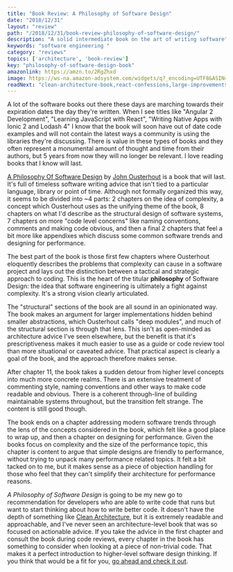 ```yaml
---
title: "Book Review: A Philosophy of Software Design"
date: "2018/12/31"
layout: "review"
path: "/2018/12/31/book-review-philosophy-of-software-design/"
description: "A solid intermediate book on the art of writing software"
keywords: "software engineering "
category: "reviews"
topics: ['architecture', 'book-review']
key: "philosophy-of-software-design-book"
amazonlink: https://amzn.to/2RgZhxd
image: https://ws-na.amazon-adsystem.com/widgets/q?_encoding=UTF8&ASIN=1732102201&Format=_SL250_&ID=AsinImage&MarketPlace=US&ServiceVersion=20070822&WS=1&tag=benmccormicko-20&language=en_US
readNext: "clean-architecture-book,react-confessions,large-improvements-small-team"
---
```


A lot of the software books out there these days are marching towards their expiration dates the day they're written.  When I see titles like "Angular 2 Development", "Learning JavaScript with React", "Writing Native Apps with Ionic 2 and Lodash 4" I know that the book will soon have out of date code examples and will not contain the latest ways a community is using the libraries they're discussing.  There is value in these types of books and they often represent a monumental amount of thought and time from their authors, but 5 years from now they will no longer be relevant.  I love reading books that I know will last.

[A Philosophy Of Software Design](https://amzn.to/2Rpu6zX) by [John Ousterhout](https://en.wikipedia.org/wiki/John_Ousterhout) is a book that will last.  It's full of timeless software writing advice that isn't tied to a particular language, library or point of time.  Although not formally organized this way, it seems to be divided into ~4 parts: 2 chapters on the idea of complexity, a concept which Ousterhout uses as the unifying theme of the book, 8 chapters on what I'd describe as the structural design of software systems, 7 chapters on more "code level concerns" like naming conventions, comments and making code obvious, and then a final 2 chapters that feel a bit more like appendixes which discuss some common software trends and designing for performance.

The best part of the book is those first few chapters where Ousterhout eloquently describes the problems that complexity can cause in a software project and lays out the distinction between a tactical and strategic approach to coding.  This is the heart of the titular **philosophy** of Software Design: the idea that software engineering is ultimately a fight against complexity.  It's a strong vision clearly articulated.

The "structural" sections of the book are all sound in an opinionated way.  The book makes an argument for larger implementations hidden behind smaller abstractions, which Ousterhout calls "deep modules", and much of the structural section is through that lens.  This isn't as open-minded as architecture advice I've seen elsewhere, but the benefit is that it's prescriptiveness makes it much easier to use as a guide or code review tool than more situational or caveated advice.  That practical aspect is clearly a goal of the book, and the approach therefore makes sense.

After chapter 11, the book takes a sudden detour from higher level concepts into much more concrete realms.  There is an extensive treatment of commenting style, naming conventions and other ways to make code readable and obvious.  There is a coherent through-line of building maintainable systems throughout, but the transition felt strange.  The content is still good though.

The book ends on a chapter addressing modern software trends through the lens of the concepts considered in the book, which felt like a good place to wrap up, and then a chapter on designing for performance.  Given the books focus on complexity and the size of the performance topic, this chapter is content to argue that simple designs are friendly to performance, without trying to unpack many performance related topics.  It felt a bit tacked on to me, but it makes sense as a piece of objection handling for those who feel that they can't simplify their architecture for performance reasons.

*A Philosophy of Software Design* is going to be my new go to recommendation for developers who are able to write code that runs but want to start thinking about how to write better code.  It doesn't have the depth of something like [Clean Architecture](https://benmccormick.org/2018/02/14/book-review-clean-architecture/), but it is extremely readable and approachable, and I've never seen an architecture-level book that was so focused on actionable advice.  If you take the advice in the first chapter and consult the book during code reviews, every chapter in the book has something to consider when looking at a piece of non-trivial code.  That makes it a perfect introduction to higher-level software design thinking.  If you think that would be a fit for you, [go ahead and check it out](https://amzn.to/2Rpu6zX).
